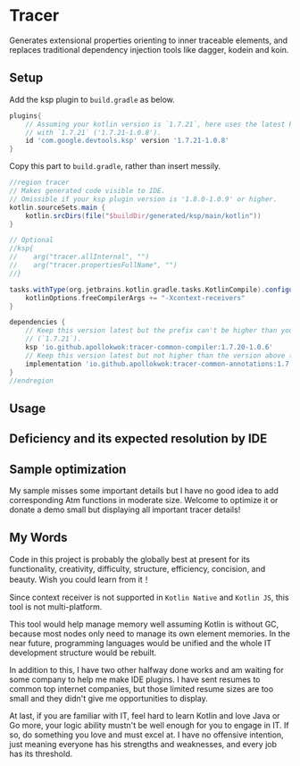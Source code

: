 # Tracer
Generates extensional properties orienting to inner traceable elements, and replaces traditional 
dependency injection tools like dagger, kodein and koin.

## Setup
Add the ksp plugin to `build.gradle` as below.
```groovy
plugins{
    // Assuming your kotlin version is `1.7.21`, here uses the latest ksp plugin version beginning 
    // with `1.7.21` ('1.7.21-1.0.8').  
    id 'com.google.devtools.ksp' version '1.7.21-1.0.8'
}
```

Copy this part to `build.gradle`, rather than insert messily.   
```groovy
//region tracer
// Makes generated code visible to IDE.
// Omissible if your ksp plugin version is '1.8.0-1.0.9' or higher. 
kotlin.sourceSets.main {
    kotlin.srcDirs(file("$buildDir/generated/ksp/main/kotlin"))
}

// Optional
//ksp{
//    arg("tracer.allInternal", "")
//    arg("tracer.propertiesFullName", "")
//}

tasks.withType(org.jetbrains.kotlin.gradle.tasks.KotlinCompile).configureEach {
    kotlinOptions.freeCompilerArgs += "-Xcontext-receivers"
}

dependencies {
    // Keep this version latest but the prefix can't be higher than your kotlin version 
    // (`1.7.21`).  
    ksp 'io.github.apollokwok:tracer-common-compiler:1.7.20-1.0.6'
    // Keep this version latest but not higher than the version above (`1.7.20-1.0.6`). 
    implementation 'io.github.apollokwok:tracer-common-annotations:1.7.20-1.0.5'
}
//endregion 
```

## Usage



## Deficiency and its expected resolution by IDE

## Sample optimization
My sample misses some important details but I have no good idea to add corresponding Atm functions 
in moderate size. Welcome to optimize it or donate a demo small but displaying all important tracer 
details!

## My Words
Code in this project is probably the globally best at present for its functionality, creativity,
difficulty, structure, efficiency, concision, and beauty. Wish you could learn from it！

Since context receiver is not supported in `Kotlin Native` and `Kotlin JS`, this tool is not 
multi-platform.

This tool would help manage memory well assuming Kotlin is without GC, because most nodes only need
to manage its own element memories. In the near future, programming languages would be unified and
the whole IT development structure would be rebuilt.

In addition to this, I have two other halfway done works and am waiting for some company to help me
make IDE plugins. I have sent resumes to common top internet companies, but those limited resume sizes
are too small and they didn't give me opportunities to display.

At last, if you are familiar with IT, feel hard to learn Kotlin and love Java or Go more, your logic
ability mustn't be well enough for you to engage in IT. If so, do something you love and must excel
at. I have no offensive intention, just meaning everyone has his strengths and weaknesses, and every
job has its threshold.